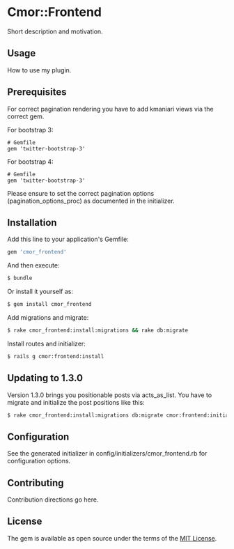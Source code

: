 # Cmor::Frontend
Short description and motivation.

## Usage
How to use my plugin.

## Prerequisites

For correct pagination rendering you have to add kmaniari views via the correct gem.

For bootstrap 3:

    # Gemfile
    gem 'twitter-bootstrap-3'


For bootstrap 4:

    # Gemfile
    gem 'twitter-bootstrap-3'

Please ensure to set the correct pagination options (pagination_options_proc) as documented in the initializer.

## Installation
Add this line to your application's Gemfile:

```ruby
gem 'cmor_frontend'
```

And then execute:
```bash
$ bundle
```

Or install it yourself as:
```bash
$ gem install cmor_frontend
```

Add migrations and migrate:

```bash
$ rake cmor_frontend:install:migrations && rake db:migrate
```

Install routes and initializer:

```bash
$ rails g cmor:frontend:install
```

## Updating to 1.3.0

Version 1.3.0 brings you positionable posts via acts_as_list. You have to migrate and initialize the post positions like this:

```bash
$ rake cmor_frontend:install:migrations db:migrate cmor:frontend:initialize_post_positions
```

## Configuration

See the generated initializer in config/initializers/cmor_frontend.rb for configuration options.

## Contributing
Contribution directions go here.

## License
The gem is available as open source under the terms of the [MIT License](https://opensource.org/licenses/MIT).

